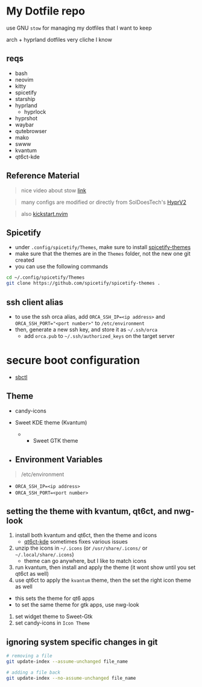 # My Dotfile repo
use GNU `stow` for managing my dotfiles that I want to keep

arch + hyprland dotfiles very cliche I know

## reqs
- bash
- neovim
- kitty
- spicetify
- starship
- hyprland
    - hyprlock
- hyprshot 
- waybar
- qutebrowser
- mako
- swww
- kvantum
- qt6ct-kde

## Reference Material
> nice video about stow [link](https://www.youtube.com/watch?v=y6XCebnB9gs&ab_channel=DreamsofAutonomy)

> many configs are modified or directly from SolDoesTech's [HyprV2](https://github.com/SolDoesTech/HyprV2)

> also [kickstart.nvim](https://github.com/nvim-lua/kickstart.nvim) 

## Spicetify
- under `.config/spicetify/Themes`, make sure to install [spicetify-themes](https://github.com/spicetify/spicetify-themes)
- make sure that the themes are in the `Themes` folder, not the new one git created
- you can use the following commands
```bash
cd ~/.config/spicetify/Themes
git clone https://github.com/spicetify/spicetify-themes .
```

## ssh client alias
- to use the ssh orca alias, add `ORCA_SSH_IP=<ip address>` and `ORCA_SSH_PORT="<port number>"` to `/etc/environment`
- then, generate a new ssh key, and store it as `~/.ssh/orca` 
  - add `orca.pub` to `~/.ssh/authorized_keys` on the target server

# secure boot configuration
- [sbctl](https://github.com/Foxboron/sbctl)

## Theme
- candy-icons
- Sweet KDE theme (Kvantum)
    - + Sweet GTK theme

- ## Environment Variables
> /etc/environment

- `ORCA_SSH_IP=<ip address>`
- `ORCA_SSH_PORT=<port number>`

## setting the theme with kvantum, qt6ct, and nwg-look

1. install both kvantum and qt6ct, then the theme and icons
    - [qt6ct-kde](https://aur.archlinux.org/packages/qt6ct-kde) sometimes fixes various issues
2. unzip the icons in `~/.icons` (or `/usr/share/.icons/` or `~/.local/share/.icons`)
    - theme can go anywhere, but I like to match icons
3. run kvantum, then install and apply the theme (it wont show until you set qt6ct as well)
4. use qt6ct to apply the `kvantum` theme, then the set the right icon theme as well

- this sets the theme for qt6 apps 
- to set the same theme for gtk apps, use nwg-look

1. set widget theme to Sweet-Gtk
2. set candy-icons in `Icon Theme`

## ignoring system specific changes in git

```bash
# removing a file
git update-index --assume-unchanged file_name

# adding a file back
git update-index --no-assume-unchanged file_name 


